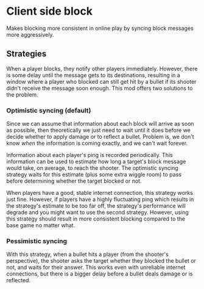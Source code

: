 # Client side block

Makes blocking more consistent in online play by syncing block messages more aggressively.

## Strategies

When a player blocks, they notify other players immediately. However, there is some delay until the message gets to its destinations, resulting in a window where a player who blocked can still get hit by a bullet if its shooter didn't receive the message soon enough. This mod offers two solutions to the problem.

### Optimistic syncing (default)

Since we can assume that information about each block will arrive as soon as possible, then theoretically we just need to wait until it does before we decide whether to apply damage or to reflect a bullet. Problem is, we don't know _when_ the information is coming exactly, and we can't wait forever.

Information about each player's ping is recorded periodically. This information can be used to estimate how long a target's block message would take, on average, to reach the shooter. The optimistic syncing strategy waits for this estimate (plus some extra wiggle room) to pass before determining whether the target blocked or not.

When players have a good, stable internet connection, this strategy works just fine. However, if players have a highly fluctuating ping which results in the strategy's estimate to be too far off, the strategy's performance will degrade and you might want to use the second strategy. However, using this strategy should result in more consistent blocking compared to the base game no matter what.

### Pessimistic syncing

With this strategy, when a bullet hits a player (from the shooter's perspective), the shooter asks the target whether they blocked the bullet or not, and waits for their answer. This works even with unreliable internet connections, but there is a bigger delay before a bullet deals damage or is reflected.
